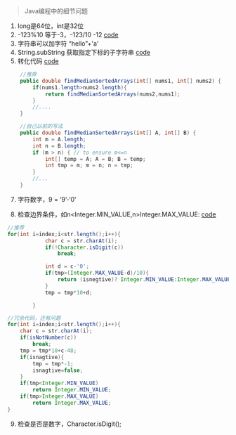 > Java编程中的细节问题


1. long是64位，int是32位
2. -123%10 等于-3，-123/10 -12  [code](../leetcode/Easy/7.reverse-integer.java)
3. 字符串可以加字符 “hello”+'a'
4. String.subString 获取指定下标的子字符串 [code](../leetcode/Medium/5.longest-palindromic-substring.java)
6. 转化代码 [code](../leetcode/Hard/4.median-of-two-sorted-arrays.java)
```java
    //推荐
    public double findMedianSortedArrays(int[] nums1, int[] nums2) {
        if(nums1.length>nums2.length){
            return findMedianSortedArrays(nums2,nums1);
        }
        //....
    }

    //自己以前的写法
    public double findMedianSortedArrays(int[] A, int[] B) {
        int m = A.length;
        int n = B.length;
        if (m > n) { // to ensure m<=n
            int[] temp = A; A = B; B = temp;
            int tmp = m; m = n; n = tmp;
        }
        //...
    }

```

7. 字符数字，9 = ‘9’-‘0’

8. 检查边界条件，如n<Integer.MIN_VALUE,n>Integer.MAX_VALUE: [code](../leetcode/Medium/8.string-to-integer-atoi.java)
```java
//推荐
for(int i=index;i<str.length();i++){
            char c = str.charAt(i);
            if(!Character.isDigit(c))
                break;

            int d = c-'0';
            if(tmp>(Integer.MAX_VALUE-d)/10){
                return (isnegtive)? Integer.MIN_VALUE:Integer.MAX_VALUE;
            }
            tmp = tmp*10+d;

        }

//冗余代码，还有问题
for(int i=index;i<str.length();i++){
    char c = str.charAt(i);
    if(isNotNumber(c))
        break;
    tmp = tmp*10+c-48;
    if(isnagtive){
        tmp = tmp*-1;
        isnagtive=false;
    }
    if(tmp<Integer.MIN_VALUE) 
        return Integer.MIN_VALUE;
    if(tmp>Integer.MAX_VALUE)
        return Integer.MAX_VALUE;
}

```

9. 检查是否是数字，Character.isDigit();